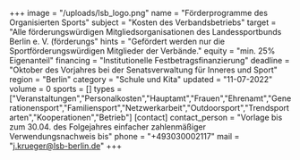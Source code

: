 +++
image = "/uploads/lsb_logo.png"
name = "Förderprogramme des Organisierten Sports"
subject = "Kosten des Verbandsbetriebs"
target = "Alle förderungswürdigen Mitgliedsorganisationen des Landessportbunds Berlin e. V. (förderungs"
hints = "Gefördert werden nur die Sportförderungswürdigen Mitglieder der Verbände."
equity = "min. 25% Eigenanteil"
financing = "Institutionelle Festbetragsfinanzierung"
deadline = "Oktober des Vorjahres bei der Senatsverwaltung für Inneres und Sport"
region = "Berlin"
category = "Schule und Kita"
updated = "11-07-2022"
volume = 0
sports = []
types = ["Veranstaltungen","Personalkosten","Hauptamt","Frauen","Ehrenamt","Generationensport","Familiensport","Netzwerkarbeit","Outdoorsport","Trendsportarten","Kooperationen","Betrieb"]
[contact]
contact_person = "Vorlage bis zum 30.04. des Folgejahres einfacher zahlenmäßiger Verwendungsnachweis bis"
phone = "+493030002117"
mail = "j.krueger@lsb-berlin.de"
+++